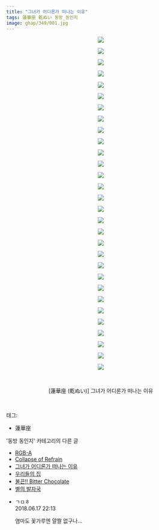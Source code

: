 ```yaml
---
title: "그녀가 어디론가 떠나는 이유"
tags: 蓮華座 乾ぬい 동방_동인지
image: ghap/349/001.jpg
---
```

<div class="article">
<p style="text-align: center; clear: none; float: none;"><img src="{{ site.nasurl }}/ghap/349/001.jpg"/></p>
<p style="text-align: center; clear: none; float: none;"><img src="{{ site.nasurl }}/ghap/349/002.jpg"/></p>
<p style="text-align: center; clear: none; float: none;"><img src="{{ site.nasurl }}/ghap/349/003.jpg"/></p>
<p style="text-align: center; clear: none; float: none;"><img src="{{ site.nasurl }}/ghap/349/004.jpg"/></p>
<p style="text-align: center; clear: none; float: none;"><img src="{{ site.nasurl }}/ghap/349/005.jpg"/></p>
<p style="text-align: center; clear: none; float: none;"><img src="{{ site.nasurl }}/ghap/349/006.jpg"/></p>
<p style="text-align: center; clear: none; float: none;"><img src="{{ site.nasurl }}/ghap/349/007.jpg"/></p>
<p style="text-align: center; clear: none; float: none;"><img src="{{ site.nasurl }}/ghap/349/008.jpg"/></p>
<p style="text-align: center; clear: none; float: none;"><img src="{{ site.nasurl }}/ghap/349/009.jpg"/></p>
<p style="text-align: center; clear: none; float: none;"><img src="{{ site.nasurl }}/ghap/349/010.jpg"/></p>
<p style="text-align: center; clear: none; float: none;"><img src="{{ site.nasurl }}/ghap/349/011.jpg"/></p>
<p style="text-align: center; clear: none; float: none;"><img src="{{ site.nasurl }}/ghap/349/012.jpg"/></p>
<p style="text-align: center; clear: none; float: none;"><img src="{{ site.nasurl }}/ghap/349/013.jpg"/></p>
<p style="text-align: center; clear: none; float: none;"><img src="{{ site.nasurl }}/ghap/349/014.jpg"/></p>
<p style="text-align: center; clear: none; float: none;"><img src="{{ site.nasurl }}/ghap/349/015.jpg"/></p>
<p style="text-align: center; clear: none; float: none;"><img src="{{ site.nasurl }}/ghap/349/016.jpg"/></p>
<p style="text-align: center; clear: none; float: none;"><img src="{{ site.nasurl }}/ghap/349/017.jpg"/></p>
<p style="text-align: center; clear: none; float: none;"><img src="{{ site.nasurl }}/ghap/349/018.jpg"/></p>
<p style="text-align: center; clear: none; float: none;"><img src="{{ site.nasurl }}/ghap/349/019.jpg"/></p>
<p style="text-align: center; clear: none; float: none;"><img src="{{ site.nasurl }}/ghap/349/020.jpg"/></p>
<p style="text-align: center; clear: none; float: none;"><img src="{{ site.nasurl }}/ghap/349/021.jpg"/></p>
<p style="text-align: center; clear: none; float: none;"><img src="{{ site.nasurl }}/ghap/349/022.jpg"/></p>
<p style="text-align: center; clear: none; float: none;"><img src="{{ site.nasurl }}/ghap/349/023.jpg"/></p>
<p style="text-align: center; clear: none; float: none;"><img src="{{ site.nasurl }}/ghap/349/024.jpg"/></p>
<p style="text-align: center; clear: none; float: none;"><img src="{{ site.nasurl }}/ghap/349/025.jpg"/></p>
<p style="text-align: center; clear: none; float: none;"><img src="{{ site.nasurl }}/ghap/349/026.jpg"/></p>
<p style="text-align: center; clear: none; float: none;"><img src="{{ site.nasurl }}/ghap/349/027.jpg"/></p>
<p style="text-align: center; clear: none; float: none;"><img src="{{ site.nasurl }}/ghap/349/028.jpg"/></p>
<p style="text-align: center; clear: none; float: none;"><img src="{{ site.nasurl }}/ghap/349/029.jpg"/></p>
<p style="text-align: center; clear: none; float: none;"><img src="{{ site.nasurl }}/ghap/349/030.jpg"/></p>
<p style="text-align: center; clear: none; float: none;"><br/></p>
<p style="text-align: center; clear: none; float: none;">[蓮華座 (乾ぬい)] 그녀가 어디론가 떠나는 이유</p>
<p><br/></p>
</div><div class="tagTrail">
<p>태그: </p>
<ul>
<li>蓮華座</li>
</ul>
</div><div class="another">
<p>'동방 동인지' 카테고리의 다른 글</p>
<ul>
<li><a href="/2016-06-20-ghap_351">RGB-A</a></li>
<li><a href="/2016-06-20-ghap_350">Collapse of Refrain</a></li>
<li><a href="/2016-06-20-ghap_349">그녀가 어디론가 떠나는 이유</a></li>
<li><a href="/2016-06-20-ghap_347">우리들의 집</a></li>
<li><a href="/2016-06-20-ghap_346">불끈!! Bitter Chocolate</a></li>
<li><a href="/2016-06-20-ghap_345">별의 발자국</a></li>
</ul>
</div><div class="cb_module cb_fluid">
<div class="cb_wrt cb_profile">
<div class="comment">
<ul>
<li class="cb_thumb_off" id="comment15271944">
<div class="cb_comment_area">
<div class="cb_info_area">
<div class="cb_section">
<span class="cb_nick_name">ㄱㅁㅎ</span>
</div>
<div class="cb_section">
<span class="cb_date">2018.06.17 22:13 </span>
</div>
</div>
<div class="cb_dsc_comment">
<p class="cb_dsc">
											염마도 꽃가루엔 얄짤 없구나...
										</p>
</div>
</div></li>
</ul>
</div>
</div><!-- commentList close -->
</div>